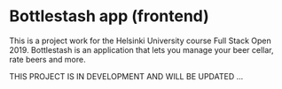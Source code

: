 # Bottlestash app (frontend)

This is a project work for the Helsinki University course Full Stack Open 2019. Bottlestash is an application that lets you manage your beer cellar, rate beers and more.

THIS PROJECT IS IN DEVELOPMENT AND WILL BE UPDATED ...